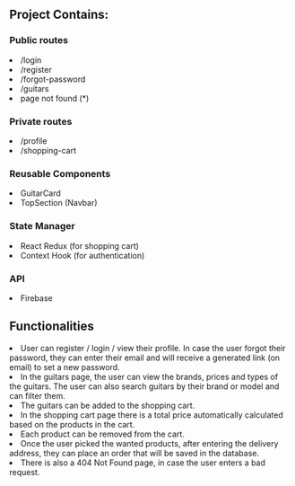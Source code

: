 ## Project Contains:

### Public routes

 <li> /login </li>
 <li> /register </li>
 <li> /forgot-password </li>
 <li> /guitars </li>
 <li> page not found (*)</li>

### Private routes
<li> /profile </li>
<li> /shopping-cart </li>

### Reusable Components

<li> GuitarCard </li>
<li> TopSection (Navbar) </li>

### State Manager
<li> React Redux (for shopping cart)</li>
<li> Context Hook (for authentication)</li>

### API
<li> Firebase </li>

## Functionalities

<li> User can register / login / view their profile. In case the user forgot their password, they can enter their email and will receive a generated link (on email) to set a new password.  </li>
<li> In the guitars page, the user can view the brands, prices and types of the guitars. The user can also search guitars by their brand or model and can filter them.
<li> The guitars can be added to the shopping cart. </li>
<li> In the shopping cart page there is a total price automatically calculated based on the products in the cart. </li>
<li> Each product can be removed from the cart.</li>
<li> Once the user picked the wanted products, after entering the delivery address, they can place an order that will be saved in the database.  </li>
<li> There is also a 404 Not Found page, in case the user enters a bad request.</li>
